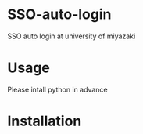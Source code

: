 # SSO-auto-login
SSO auto login at university of miyazaki




# Usage
Please intall python in advance

# Installation

